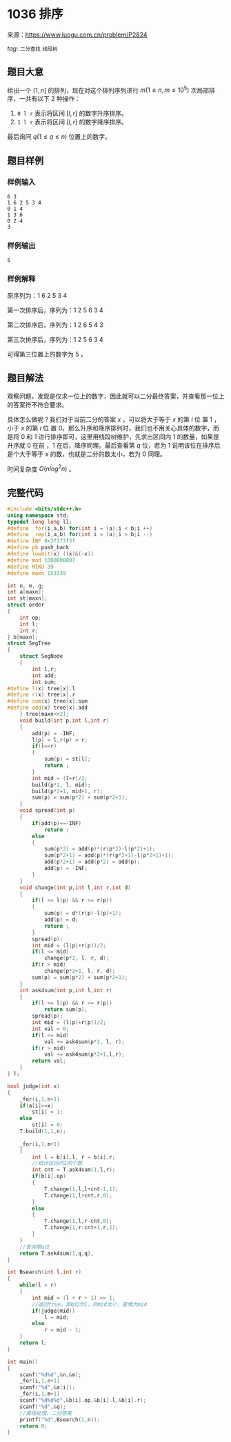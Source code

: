 # 1036 排序

来源：https://www.luogu.com.cn/problem/P2824

$tag:$ `二分查找` `线段树` 

## 题目大意

给出一个 $[1,n]$ 的排列，现在对这个排列序列进行 $m(1≤n,m≤10^5)$ 次局部排序，一共有以下 $2$ 种操作：

1. `0 l r` 表示将区间 $[l,r]$ 的数字升序排序。
2. `1 l r` 表示将区间 $[l,r]$ 的数字降序排序。

最后询问 $q(1≤q≤n)$ 位置上的数字。

## 题目样例

### 样例输入

```
6 3
1 6 2 5 3 4
0 1 4
1 3 6
0 2 4
3
```

### 样例输出

```
5
```

### 样例解释

原序列为：$1$ $6$ $2$ $5$ $3$ $4$

第一次排序后，序列为：$1$ $2$ $5$ $6$ $3$ $4$

第二次排序后，序列为：$1$ $2$ $6$ $5$ $4$ $3$

第三次排序后，序列为：$1$ $2$ $5$ $6$ $3$ $4$

可得第三位置上的数字为 $5$ 。

## 题目解法

观察问题，发现是仅求一位上的数字，因此就可以二分最终答案，并查看那一位上的答案符不符合要求。

具体怎么做呢？我们对于当前二分的答案 $x$ ，可以将大于等于 $x$ 的第 $i$ 位 置 $1$ ，小于 $x$ 的第 $i$ 位 置 $0$，那么升序和降序排列时，我们也不用关心具体的数字，而是将 $0$ 和 $1$ 进行排序即可，这里用线段树维护，先求出区间内 $1$ 的数量，如果是升序就 $0$ 在前 ，$1$ 在后，降序同理。最后查看第 $q$ 位，若为 $1$ 说明该位在排序后是个大于等于 $x$ 的数，也就是二分的数太小，若为 $0$ 同理。

时间复杂度 $O(nlog^2n)$ 。



## 完整代码

```c++
#include <bits/stdc++.h>
using namespace std;
typedef long long ll;
#define _for(i,a,b) for(int i = (a);i < b;i ++)
#define _rep(i,a,b) for(int i = (a);i > b;i --)
#define INF 0x3f3f3f3f
#define pb push_back
#define lowbit(x) ((x)&(-x))
#define mod 1000000007
#define MIKU 39
#define maxn 153339

int n, m, q;
int a[maxn];
int st[maxn];
struct order
{
	int op;
	int l;
	int r;
} b[maxn];
struct SegTree
{
	struct SegNode
	{
		int l,r;
		int add;
		int sum;
#define l(x) tree[x].l
#define r(x) tree[x].r
#define sum(x) tree[x].sum
#define add(x) tree[x].add
	} tree[maxn<<2];
	void build(int p,int l,int r)
	{
		add(p) = -INF;
		l(p) = l,r(p) = r;
		if(l==r)
		{
			sum(p) = st[l];
			return ;
		}
		int mid = (l+r)/2;
		build(p*2, l, mid);
		build(p*2+1, mid+1, r);
		sum(p) = sum(p*2) + sum(p*2+1);
	}
	void spread(int p)
	{
		if(add(p)==-INF)
			return ;
		else
		{
			sum(p*2) = add(p)*(r(p*2)-l(p*2)+1);
			sum(p*2+1) = add(p)*(r(p*2+1)-l(p*2+1)+1);
			add(p*2+1) = add(p*2) = add(p);
			add(p) = -INF;
		}
	}
	void change(int p,int l,int r,int d)
	{
		if(l <= l(p) && r >= r(p))
		{
			sum(p) = d*(r(p)-l(p)+1);
			add(p) = d;
			return ;
		}
		spread(p);
		int mid = (l(p)+r(p))/2;
		if(l <= mid)
			change(p*2, l, r, d);
		if(r > mid)
			change(p*2+1, l, r, d);
		sum(p) = sum(p*2) + sum(p*2+1);
	}
	int ask4sum(int p,int l,int r)
	{
		if(l <= l(p) && r >= r(p))
			return sum(p);
		spread(p);
		int mid = (l(p)+r(p))/2;
		int val = 0;
		if(l <= mid)
			val += ask4sum(p*2, l, r);
		if(r > mid)
			val += ask4sum(p*2+1,l,r);
		return val;
	}
} T;

bool judge(int x)
{
	_for(i,1,n+1)
	if(a[i]>=x)
		st[i] = 1;
	else
		st[i] = 0;
	T.build(1,1,n);
	
	_for(i,1,m+1)
	{
		int l = b[i].l, r = b[i].r;
        //统计区间内1的个数
		int cnt = T.ask4sum(1,l,r);
		if(b[i].op)
		{
			T.change(1,l,l+cnt-1,1);
			T.change(1,l+cnt,r,0);
		}
		else
		{
			T.change(1,l,r-cnt,0);
			T.change(1,r-cnt+1,r,1);
		}
	}
    //查询第q位
	return T.ask4sum(1,q,q);
}

int Bsearch(int l,int r)
{
	while(l < r)
	{
		int mid = (l + r + 1) >> 1;
        //返回true，即q位为1，则mid太小，要增大mid
		if(judge(mid))
			l = mid;
		else
			r = mid - 1;
	}
	return l;
}

int main()
{
	scanf("%d%d",&n,&m);
	_for(i,1,n+1)
	scanf("%d",&a[i]);
	_for(i,1,m+1)
	scanf("%d%d%d",&b[i].op,&b[i].l,&b[i].r);
	scanf("%d",&q);
    //离线处理，二分答案
	printf("%d",Bsearch(1,n));
	return 0;
}
```

